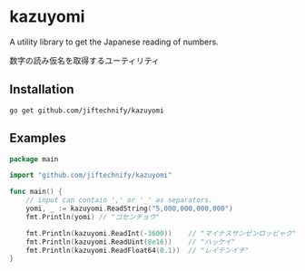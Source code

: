 # kazuyomi
A utility library to get the Japanese reading of numbers.

数字の読み仮名を取得するユーティリティ

## Installation

```
go get github.com/jiftechnify/kazuyomi
```

## Examples

```go
package main

import "github.com/jiftechnify/kazuyomi"

func main() {
    // input can contain ',' or '_' as separators.
    yomi, _ := kazuyomi.ReadString("5,000,000,000,000")
    fmt.Println(yomi) // "ゴセンチョウ"

    fmt.Println(kazuyomi.ReadInt(-3600))    // "マイナスサンゼンロッピャク"
    fmt.Println(kazuyomi.ReadUint(8e16))    // "ハッケイ"
    fmt.Println(kazuyomi.ReadFloat64(0.1))  // "レイテンイチ"
}
```
